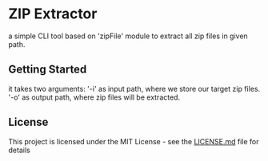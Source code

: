 # ZIP Extractor

a simple CLI tool based on 'zipFile' module to extract all zip files in given path. 

## Getting Started

it takes two arguments:
'-i' as input path, where we store our target zip files. 
'-o' as output path, where zip files will be extracted.

## License

This project is licensed under the MIT License - see the [LICENSE.md](LICENSE.md) file for details

